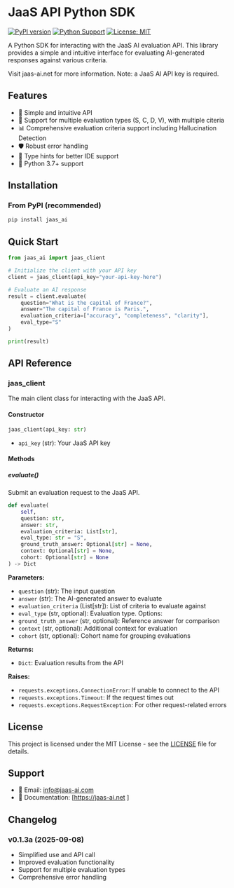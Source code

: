 # JaaS API Python SDK

[![PyPI version](https://badge.fury.io/py/jaas_ai.svg)](https://badge.fury.io/py/jaas_ai)
[![Python Support](https://img.shields.io/pypi/pyversions/jaas_ai.svg)](https://pypi.org/project/jaas_ai/)
[![License: MIT](https://img.shields.io/badge/License-MIT-yellow.svg)](https://opensource.org/licenses/MIT)

A Python SDK for interacting with the JaaS AI evaluation API. This library provides a simple and intuitive interface for evaluating AI-generated responses against various criteria.

Visit jaas-ai.net for more information.
Note: a JaaS AI API key is required. 

## Features

- 🚀 Simple and intuitive API
- 🔧 Support for multiple evaluation types (S, C, D, V), with multiple citeria
- 📊 Comprehensive evaluation criteria support including Hallucination Detection
- 🛡️ Robust error handling
- 📝 Type hints for better IDE support
- 🐍 Python 3.7+ support

## Installation

### From PyPI (recommended)

```bash
pip install jaas_ai
```


## Quick Start

```python
from jaas_ai import jaas_client

# Initialize the client with your API key
client = jaas_client(api_key="your-api-key-here")

# Evaluate an AI response
result = client.evaluate(
    question="What is the capital of France?",
    answer="The capital of France is Paris.",
    evaluation_criteria=["accuracy", "completeness", "clarity"],
    eval_type="S"
)

print(result)
```

## API Reference

### jaas_client

The main client class for interacting with the JaaS API.

#### Constructor

```python
jaas_client(api_key: str)
```

- `api_key` (str): Your JaaS API key

#### Methods

##### evaluate()

Submit an evaluation request to the JaaS API.

```python
def evaluate(
    self,
    question: str,
    answer: str,
    evaluation_criteria: List[str],
    eval_type: str = "S",
    ground_truth_answer: Optional[str] = None,
    context: Optional[str] = None,
    cohort: Optional[str] = None
) -> Dict
```

**Parameters:**

- `question` (str): The input question
- `answer` (str): The AI-generated answer to evaluate
- `evaluation_criteria` (List[str]): List of criteria to evaluate against
- `eval_type` (str, optional): Evaluation type. Options:
- `ground_truth_answer` (str, optional): Reference answer for comparison
- `context` (str, optional): Additional context for evaluation
- `cohort` (str, optional): Cohort name for grouping evaluations

**Returns:**

- `Dict`: Evaluation results from the API

**Raises:**

- `requests.exceptions.ConnectionError`: If unable to connect to the API
- `requests.exceptions.Timeout`: If the request times out
- `requests.exceptions.RequestException`: For other request-related errors

## License

This project is licensed under the MIT License - see the [LICENSE](LICENSE) file for details.

## Support

- 📧 Email: info@jaas-ai.com
- 📖 Documentation: [https://jaas-ai.net ]

## Changelog

### v0.1.3a (2025-09-08)
- Simplified use and API call
- Improved evaluation functionality
- Support for multiple evaluation types
- Comprehensive error handling

